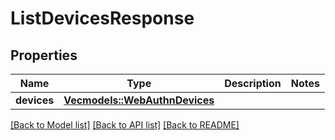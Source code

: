 # ListDevicesResponse

## Properties

Name | Type | Description | Notes
------------ | ------------- | ------------- | -------------
**devices** | [**Vec<models::WebAuthnDevices>**](WebAuthnDevices.md) |  | 

[[Back to Model list]](../README.md#documentation-for-models) [[Back to API list]](../README.md#documentation-for-api-endpoints) [[Back to README]](../README.md)



